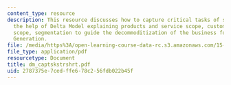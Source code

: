 ```yaml
---
content_type: resource
description: This resource discusses how to capture critical tasks of strategy with
  the help of Delta Model explaining products and service scope, customer scope, complementors
  scope, segmentation to guide the decommoditization of the business for Siemens Power
  Generation.
file: /media/https%3A/open-learning-course-data-rc.s3.amazonaws.com/15-904-strategic-management-ii-fall-2005/2787375e7cedffe678c256fdb022b45f_dm_captskstrshrt.pdf
file_type: application/pdf
resourcetype: Document
title: dm_captskstrshrt.pdf
uid: 2787375e-7ced-ffe6-78c2-56fdb022b45f
---
```

